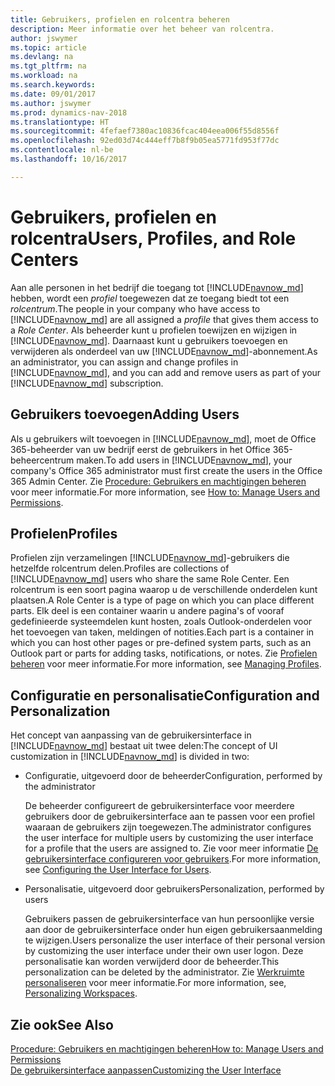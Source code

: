 ```yaml
---
title: Gebruikers, profielen en rolcentra beheren
description: Meer informatie over het beheer van rolcentra.
author: jswymer
ms.topic: article
ms.devlang: na
ms.tgt_pltfrm: na
ms.workload: na
ms.search.keywords: 
ms.date: 09/01/2017
ms.author: jswymer
ms.prod: dynamics-nav-2018
ms.translationtype: HT
ms.sourcegitcommit: 4fefaef7380ac10836fcac404eea006f55d8556f
ms.openlocfilehash: 92ed03d74c444eff7b8f9b05ea5771fd953f77dc
ms.contentlocale: nl-be
ms.lasthandoff: 10/16/2017

---
```

# <a name="users-profiles-and-role-centers"></a><span data-ttu-id="07a18-103">Gebruikers, profielen en rolcentra</span><span class="sxs-lookup"><span data-stu-id="07a18-103">Users, Profiles, and Role Centers</span></span>
<span data-ttu-id="07a18-104">Aan alle personen in het bedrijf die toegang tot [!INCLUDE[navnow_md](includes/navnow_md.md)] hebben, wordt een *profiel* toegewezen dat ze toegang biedt tot een *rolcentrum*.</span><span class="sxs-lookup"><span data-stu-id="07a18-104">The people in your company who have access to [!INCLUDE[navnow_md](includes/navnow_md.md)] are all assigned a *profile* that gives them access to a *Role Center*.</span></span> <span data-ttu-id="07a18-105">Als beheerder kunt u profielen toewijzen en wijzigen in [!INCLUDE[navnow_md](includes/navnow_md.md)]. Daarnaast kunt u gebruikers toevoegen en verwijderen als onderdeel van uw [!INCLUDE[navnow_md](includes/navnow_md.md)]-abonnement.</span><span class="sxs-lookup"><span data-stu-id="07a18-105">As an administrator, you can assign and change profiles in [!INCLUDE[navnow_md](includes/navnow_md.md)], and you can add and remove users as part of your [!INCLUDE[navnow_md](includes/navnow_md.md)] subscription.</span></span>  

## <a name="adding-users"></a><span data-ttu-id="07a18-106">Gebruikers toevoegen</span><span class="sxs-lookup"><span data-stu-id="07a18-106">Adding Users</span></span>
<span data-ttu-id="07a18-107">Als u gebruikers wilt toevoegen in [!INCLUDE[navnow_md](includes/navnow_md.md)], moet de Office 365-beheerder van uw bedrijf eerst de gebruikers in het Office 365-beheercentrum maken.</span><span class="sxs-lookup"><span data-stu-id="07a18-107">To add users in [!INCLUDE[navnow_md](includes/navnow_md.md)], your company's Office 365 administrator must first create the users in the Office 365 Admin Center.</span></span> <span data-ttu-id="07a18-108">Zie [Procedure: Gebruikers en machtigingen beheren](ui-how-users-permissions.md) voor meer informatie.</span><span class="sxs-lookup"><span data-stu-id="07a18-108">For more information, see [How to: Manage Users and Permissions](ui-how-users-permissions.md).</span></span>  

## <a name="profiles"></a><span data-ttu-id="07a18-109">Profielen</span><span class="sxs-lookup"><span data-stu-id="07a18-109">Profiles</span></span>
<span data-ttu-id="07a18-110">Profielen zijn verzamelingen [!INCLUDE[navnow_md](includes/navnow_md.md)]-gebruikers die hetzelfde rolcentrum delen.</span><span class="sxs-lookup"><span data-stu-id="07a18-110">Profiles are collections of [!INCLUDE[navnow_md](includes/navnow_md.md)] users who share the same Role Center.</span></span> <span data-ttu-id="07a18-111">Een rolcentrum is een soort pagina waarop u de verschillende onderdelen kunt plaatsen.</span><span class="sxs-lookup"><span data-stu-id="07a18-111">A Role Center is a type of page on which you can place different parts.</span></span> <span data-ttu-id="07a18-112">Elk deel is een container waarin u andere pagina's of vooraf gedefinieerde systeemdelen kunt hosten, zoals Outlook-onderdelen voor het toevoegen van taken, meldingen of notities.</span><span class="sxs-lookup"><span data-stu-id="07a18-112">Each part is a container in which you can host other pages or pre-defined system parts, such as an Outlook part or parts for adding tasks, notifications, or notes.</span></span> <span data-ttu-id="07a18-113">Zie [Profielen beheren](admin-profiles.md) voor meer informatie.</span><span class="sxs-lookup"><span data-stu-id="07a18-113">For more information, see [Managing Profiles](admin-profiles.md).</span></span>

## <a name="configuration-and-personalization"></a><span data-ttu-id="07a18-114">Configuratie en personalisatie</span><span class="sxs-lookup"><span data-stu-id="07a18-114">Configuration and Personalization</span></span>
<span data-ttu-id="07a18-115">Het concept van aanpassing van de gebruikersinterface in [!INCLUDE[navnow_md](includes/navnow_md.md)] bestaat uit twee delen:</span><span class="sxs-lookup"><span data-stu-id="07a18-115">The concept of UI customization in [!INCLUDE[navnow_md](includes/navnow_md.md)] is divided in two:</span></span>  

-   <span data-ttu-id="07a18-116">Configuratie, uitgevoerd door de beheerder</span><span class="sxs-lookup"><span data-stu-id="07a18-116">Configuration, performed by the administrator</span></span>  

    <span data-ttu-id="07a18-117">De beheerder configureert de gebruikersinterface voor meerdere gebruikers door de gebruikersinterface aan te passen voor een profiel waaraan de gebruikers zijn toegewezen.</span><span class="sxs-lookup"><span data-stu-id="07a18-117">The administrator configures the user interface for multiple users by customizing the user interface for a profile that the users are assigned to.</span></span> <span data-ttu-id="07a18-118">Zie voor meer informatie [De gebruikersinterface configureren voor gebruikers](admin-configure-user-interface.md).</span><span class="sxs-lookup"><span data-stu-id="07a18-118">For more information, see [Configuring the User Interface for Users](admin-configure-user-interface.md).</span></span> 

-   <span data-ttu-id="07a18-119">Personalisatie, uitgevoerd door gebruikers</span><span class="sxs-lookup"><span data-stu-id="07a18-119">Personalization, performed by users</span></span>  

    <span data-ttu-id="07a18-120">Gebruikers passen de gebruikersinterface van hun persoonlijke versie aan door de gebruikersinterface onder hun eigen gebruikersaanmelding te wijzigen.</span><span class="sxs-lookup"><span data-stu-id="07a18-120">Users personalize the user interface of their personal version by customizing the user interface under their own user logon.</span></span> <span data-ttu-id="07a18-121">Deze personalisatie kan worden verwijderd door de beheerder.</span><span class="sxs-lookup"><span data-stu-id="07a18-121">This personalization can be deleted by the administrator.</span></span> <span data-ttu-id="07a18-122">Zie [Werkruimte personaliseren](ui-personalization-overview.md) voor meer informatie.</span><span class="sxs-lookup"><span data-stu-id="07a18-122">For more information, see, [Personalizing Workspaces](ui-personalization-overview.md).</span></span> 

## <a name="see-also"></a><span data-ttu-id="07a18-123">Zie ook</span><span class="sxs-lookup"><span data-stu-id="07a18-123">See Also</span></span>  
[<span data-ttu-id="07a18-124">Procedure: Gebruikers en machtigingen beheren</span><span class="sxs-lookup"><span data-stu-id="07a18-124">How to: Manage Users and Permissions</span></span>](ui-how-users-permissions.md)  
[<span data-ttu-id="07a18-125">De gebruikersinterface aanpassen</span><span class="sxs-lookup"><span data-stu-id="07a18-125">Customizing the User Interface</span></span>](ui-customizing-overview.md)   
<!-- [Security Overview](../Security%20Overview.md)-->

